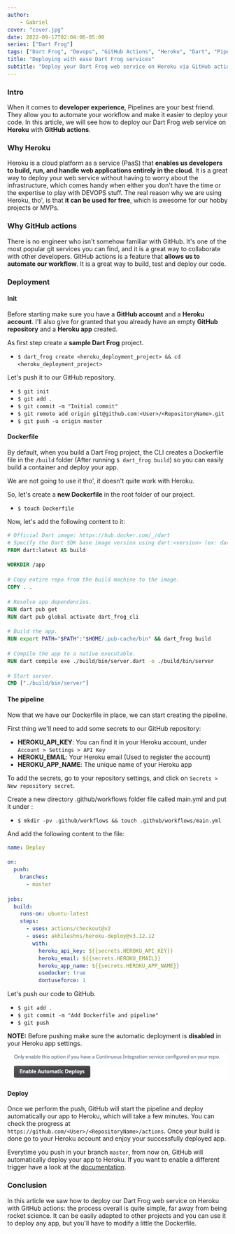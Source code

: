 ```yaml
---
author: 
    - Gabriel
cover: "cover.jpg"
date: 2022-09-17T02:04:06-05:00
series: ["Dart Frog"]
tags: ["Dart Frog", "Devops", "GitHub Actions", "Heroku", "Dart", "Pipeline"]
title: "Deploying with ease Dart Frog services"
subtitle: "Deploy your Dart Frog web service on Heroku via GitHub actions"
---
```


### Intro

When it comes to **developer experience**, Pipelines are your best friend. They allow you to automate your workflow and make it easier to deploy your code.
In this article, we will see how to deploy our Dart Frog web service on **Heroku** with **GitHub actions**.

### Why Heroku
Heroku is a cloud platform as a service (PaaS) that **enables us developers to build, run, and handle web applications entirely in the cloud**.
It is a great way to deploy your web service without having to worry about the infrastructure, which comes handy when either you don't have the time or the expertise to play with DEVOPS stuff.
The real reason why we are using Heroku, tho', is that **it can be used for free**, which is awesome for our hobby projects or MVPs.

### Why GitHub actions
There is no engineer who isn't somehow familiar with GitHub. It's one of the most popular git services you can find, and it is a great way to collaborate with other developers.
GitHub actions is a feature that **allows us to automate our workflow**. It is a great way to build, test and deploy our code.

### Deployment
#### Init
Before starting make sure you have a **GitHub account** and a **Heroku account**.
I'll also give for granted that you already have an empty **GitHub repository** and a **Heroku app** created.

As first step create a **sample Dart Frog** project.
- `$ dart_frog create <heroku_deployment_project> && cd <heroku_deployment_project>`

Let's push it to our GitHub repository.
- `$ git init`
- `$ git add .`
- `$ git commit -m "Initial commit"`
- `$ git remote add origin git@github.com:<User>/<RepositoryName>.git`
- `$ git push -u origin master`

#### Dockerfile

By default, when you build a Dart Frog project, the CLI creates a Dockerfile file in the `/build` folder (After running `$ dart_frog build`) so you can easily build a container and deploy your app. 

We are not going to use it tho', it doesn't quite work with Heroku.

So, let's create a **new Dockerfile** in the root folder of our project.

- `$ touch Dockerfile`

Now, let's add the following content to it:

```Dockerfile
# Official Dart image: https://hub.docker.com/_/dart
# Specify the Dart SDK base image version using dart:<version> (ex: dart:2.17)
FROM dart:latest AS build

WORKDIR /app

# Copy entire repo from the build machine to the image.
COPY . .

# Resolve app dependencies.
RUN dart pub get
RUN dart pub global activate dart_frog_cli

# Build the app.
RUN export PATH="$PATH":"$HOME/.pub-cache/bin" && dart_frog build

# Compile the app to a native executable.
RUN dart compile exe ./build/bin/server.dart -o ./build/bin/server

# Start server.
CMD ["./build/bin/server"]
```

#### The pipeline
Now that we have our Dockerfile in place, we can start creating the pipeline.

First thing we'll need to add some secrets to our GitHub repository:
- **HEROKU_API_KEY**: You can find it in your Heroku account, under `Account > Settings > API Key`
- **HEROKU_EMAIL**: Your Heroku email (Used to register the account)
- **HEROKU_APP_NAME**: The unique name of your Heroku app

To add the secrets, go to your repository settings, and click on `Secrets > New repository secret`.


Create a new directory .github/workflows folder file called main.yml and put it under :
- `$ mkdir -pv .github/workflows && touch .github/workflows/main.yml`

And add the following content to the file:

```yaml
name: Deploy

on:
  push:
    branches:
      - master

jobs:
  build:
    runs-on: ubuntu-latest
    steps:
      - uses: actions/checkout@v2
      - uses: akhileshns/heroku-deploy@v3.12.12
        with:
          heroku_api_key: ${{secrets.HEROKU_API_KEY}}
          heroku_email: ${{secrets.HEROKU_EMAIL}}
          heroku_app_name: ${{secrets.HEROKU_APP_NAME}}
          usedocker: true
          dontuseforce: 1
```

Let's push our code to GitHub.
- `$ git add .`
- `$ git commit -m "Add Dockerfile and pipeline"`
- `$ git push`

**NOTE:** Before pushing make sure the automatic deployment is **disabled** in your Heroku app settings.

![automatic deployment](automatic_deployment.png "Automatic Deployment on Heroku")


#### Deploy
Once we perform the push, GitHub will start the pipeline and deploy automatically our app to Heroku, which will take a few minutes.
You can check the progress at `https://github.com/<User>/<RepositoryName>/actions`.
Once your build is done go to your Heroku account and enjoy your successfully deployed app.

Everytime you push in your branch `master`, from now on, GitHub will automatically deploy your app to Heroku. If you want to enable a different trigger have a look at the [documentation](https://docs.github.com/en/actions/using-workflows/events-that-trigger-workflows).

### Conclusion
In this article we saw how to deploy our Dart Frog web service on Heroku with GitHub actions: the process overall is quite simple, far away from being rocket science.
It can be easily adapted to other projects and you can use it to deploy any app, but you'll have to modify a little the Dockerfile.

